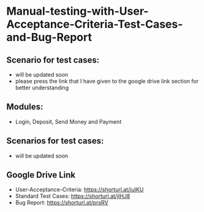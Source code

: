 # Manual-testing-with-User-Acceptance-Criteria-Test-Cases-and-Bug-Report
## Scenario for test cases:
- will be updated soon
- please press the link that I have given to the google drive link section for better understanding

## Modules: 
- Login, Deposit, Send Money and Payment

## Scenarios for test cases:
- will be updated soon


## Google Drive Link
- User-Acceptance-Criteria: https://shorturl.at/iuIKU
- Standard Test Cases: https://shorturl.at/jlHJ8
- Bug Report: https://shorturl.at/prsRV
  


